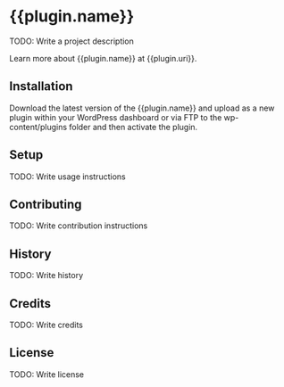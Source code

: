 # {{plugin.name}}

TODO: Write a project description

Learn more about {{plugin.name}} at {{plugin.uri}}.

## Installation

Download the latest version of the {{plugin.name}} and upload as a new plugin within your WordPress dashboard or via FTP to the wp-content/plugins folder and then activate the plugin.

## Setup

TODO: Write usage instructions

## Contributing

TODO: Write contribution instructions

## History

TODO: Write history

## Credits

TODO: Write credits

## License

TODO: Write license
